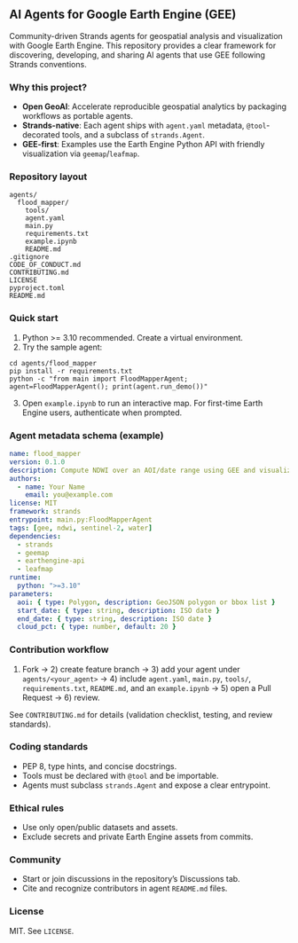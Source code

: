 ## AI Agents for Google Earth Engine (GEE)

Community-driven Strands agents for geospatial analysis and visualization with Google Earth Engine. This repository provides a clear framework for discovering, developing, and sharing AI agents that use GEE following Strands conventions.

### Why this project?

- **Open GeoAI**: Accelerate reproducible geospatial analytics by packaging workflows as portable agents.
- **Strands-native**: Each agent ships with `agent.yaml` metadata, `@tool`-decorated tools, and a subclass of `strands.Agent`.
- **GEE-first**: Examples use the Earth Engine Python API with friendly visualization via `geemap`/`leafmap`.

### Repository layout

```
agents/
  flood_mapper/
    tools/
    agent.yaml
    main.py
    requirements.txt
    example.ipynb
    README.md
.gitignore
CODE_OF_CONDUCT.md
CONTRIBUTING.md
LICENSE
pyproject.toml
README.md
```

### Quick start

1. Python >= 3.10 recommended. Create a virtual environment.
2. Try the sample agent:

```
cd agents/flood_mapper
pip install -r requirements.txt
python -c "from main import FloodMapperAgent; agent=FloodMapperAgent(); print(agent.run_demo())"
```

3. Open `example.ipynb` to run an interactive map. For first-time Earth Engine users, authenticate when prompted.

### Agent metadata schema (example)

```yaml
name: flood_mapper
version: 0.1.0
description: Compute NDWI over an AOI/date range using GEE and visualize results.
authors:
  - name: Your Name
    email: you@example.com
license: MIT
framework: strands
entrypoint: main.py:FloodMapperAgent
tags: [gee, ndwi, sentinel-2, water]
dependencies:
  - strands
  - geemap
  - earthengine-api
  - leafmap
runtime:
  python: ">=3.10"
parameters:
  aoi: { type: Polygon, description: GeoJSON polygon or bbox list }
  start_date: { type: string, description: ISO date }
  end_date: { type: string, description: ISO date }
  cloud_pct: { type: number, default: 20 }
```

### Contribution workflow

1. Fork → 2) create feature branch → 3) add your agent under `agents/<your_agent>` → 4) include `agent.yaml`, `main.py`, `tools/`, `requirements.txt`, `README.md`, and an `example.ipynb` → 5) open a Pull Request → 6) review.

See `CONTRIBUTING.md` for details (validation checklist, testing, and review standards).

### Coding standards

- PEP 8, type hints, and concise docstrings.
- Tools must be declared with `@tool` and be importable.
- Agents must subclass `strands.Agent` and expose a clear entrypoint.

### Ethical rules

- Use only open/public datasets and assets.
- Exclude secrets and private Earth Engine assets from commits.

### Community

- Start or join discussions in the repository’s Discussions tab.
- Cite and recognize contributors in agent `README.md` files.

### License

MIT. See `LICENSE`.
